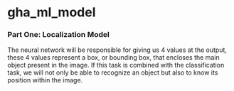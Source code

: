 # gha_ml_model

### Part One: Localization Model

The neural network will be responsible for giving us 4 values at the output, these 4 values represent a box, or bounding box, that encloses the main object present in the image. If this task is combined with the classification task, we will not only be able to recognize an object but also to know its position within the image.